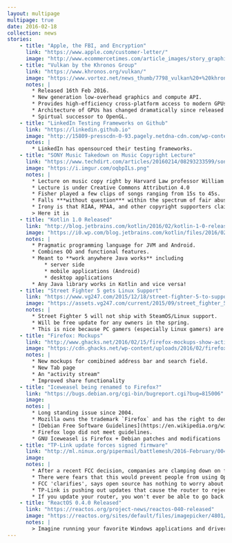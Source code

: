 ```yaml
---
layout: multipage
multipage: true
date: 2016-02-18
collection: news
stories:
    - title: "Apple, the FBI, and Encryption"
      link: "https://www.apple.com/customer-letter/"
      image: "http://www.ecommercetimes.com/article_images/story_graphics_xlarge/xl-2016-apple-vs-fbi-2.jpg"
    - title: "Vulkan by the Khronos Group"
      link: "https://www.khronos.org/vulkan/"
      image: "https://www.vortez.net/news_thumb/7798_vulkan%20+%20khronos%20group.jpg"
      notes: |
        * Released 16th Feb 2016.
        * New generation low-overhead graphics and compute API.
        * Provides high-efficiency cross-platform access to modern GPUs used on PCs, consoles, and mobile.
        * Architecture of GPUs has changed dramatically since released of OpenGL 22 years ago.
        * Spirtual successor to OpenGL.
    - title: "LinkedIn Testing Frameworks on Github"
      link: "https://linkedin.github.io"
      image: "http://15809-presscdn-0-93.pagely.netdna-cdn.com/wp-content/uploads/media/MTIyMzI4ODI3MTQ5MDUzMjA5.jpg"
      notes: |
        * LinkedIn has opensourced their testing frameworks.
    - title: "SONY Music Takedown on Music Copyright Lecture"
      link: "https://www.techdirt.com/articles/20160214/08293233599/sony-music-issues-takedown-copyright-lecture-about-music-copyrights-harvard-law-professor.shtml"
      image: "https://i.imgur.com/oqbpILs.png"
      notes: |
        * Lecture on music copy right by Harvard Law professor William Fisher.
        * Lecture is under Creative Commons Attribution 4.0
        * Fisher played a few clips of songs ranging from 15s to 45s.
        * Falls ***without question*** within the spectrum of fair abuse.
        * Irony is that RIAA, MPAA, and other copyright supporters claim the need for better education concerning copyright yet themselves are abusing copyright.
        > Here it is
    - title: "Kotlin 1.0 Released"
      link: "http://blog.jetbrains.com/kotlin/2016/02/kotlin-1-0-released-pragmatic-language-for-jvm-and-android/"
      image: "https://i0.wp.com/blog.jetbrains.com/kotlin/files/2016/02/1_0_Banner.png?resize=640%2C320&ssl=1"
      notes: |
        * Pragmatic programming language for JVM and Android.
        * Combines OO and functional features.
        * Meant to **work anywhere Java works** including
            * server side
            * mobile applications (Android)
            * desktop applications
        * Any Java library works in Kotlin and vice versa!
    - title: "Street Fighter 5 gets Linux Support"
      link: "https://www.vg247.com/2015/12/18/street-fighter-5-to-support-steam-os-steam-controller/"
      image: "https://assets.vg247.com/current/2015/09/street_fighter_5_karin_tgs_7-600x338.jpg"
      notes: |
        * Street Fighter 5 will not ship with SteamOS/Linux support.
        * Will be free update for any owners in the spring.
        * This is nice because PC gamers (especially Linux gamers) are in a somewhat uncertain state after the Warner Brothers debacle.
    - title: "Firefox: Mockups"
      link: "http://www.ghacks.net/2016/02/15/firefox-mockups-show-activity-stream-new-tab-page-and-share-updates/"
      image: "https://cdn.ghacks.net/wp-content/uploads/2016/02/firefox-activity-stream.jpg"
      notes: |
        * New mockups for comibined address bar and search field.
        * New Tab page
        * An "activity stream"
        * Improved share functionality
    - title: "Iceweasel being renamed to Firefox?"
      link: "https://bugs.debian.org/cgi-bin/bugreport.cgi?bug=815006"
      image:
      notes: |
        * Long standing issue since 2004.
        * Mozilla owns the trademark `Firefox` and has the right to deny the use of the name/trademark on unofficial builds.
        * [Debian Free Software Guidelines](https://en.wikipedia.org/wiki/Debian_Free_Software_Guidelines) determine whether something can be included in Debian releases."
        * Firefox logo did not meet guidelines.
        * GNU Iceweasel is Firefox + Debian patches and modifications
    - title: "TP-Link update forces signed firmware"
      link: "http://ml.ninux.org/pipermail/battlemesh/2016-February/004379.html"
      image:
      notes: |
        * After a recent FCC decision, companies are clamping down on firmware
        * There were fears that this would prevent people from using Open Source firmware
        * FCC 'clarifies', says open source has nothing to worry about
        * TP-Link is pushing out updates that cause the router to reject unsigned firmware
        * If you update your router, you won't ever be able to go back and install Open Source firmeware
    - title: "ReactOS 0.4.0 Released"
      link: "https://reactos.org/project-news/reactos-040-released"
      image: "https://reactos.org/sites/default/files/imagepicker/4801/0_4_0.png"
      notes: |
        > Imagine running your favorite Windows applications and drivers in an open-source environment you can trust. That's ReactOS. Not just an Open but also a Free operating system.
---
```

